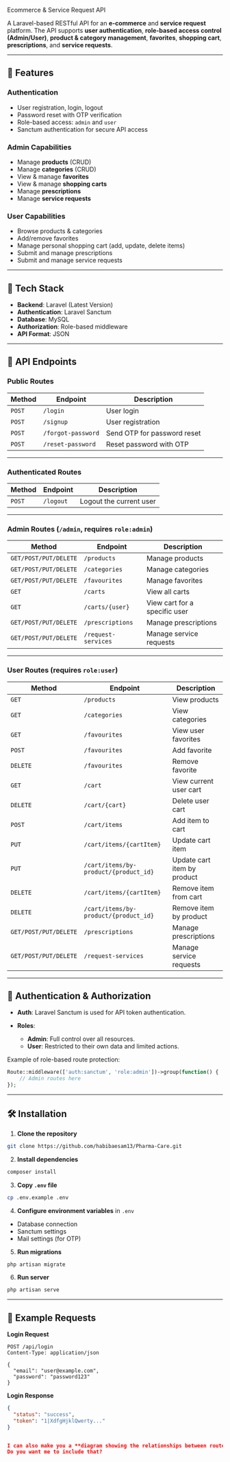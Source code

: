 Ecommerce & Service Request API

A Laravel-based RESTful API for an **e-commerce** and **service request** platform.
The API supports **user authentication**, **role-based access control (Admin/User)**, **product & category management**, **favorites**, **shopping cart**, **prescriptions**, and **service requests**.

---

## 📌 Features

### **Authentication**

* User registration, login, logout
* Password reset with OTP verification
* Role-based access: `admin` and `user`
* Sanctum authentication for secure API access

### **Admin Capabilities**

* Manage **products** (CRUD)
* Manage **categories** (CRUD)
* View & manage **favorites**
* View & manage **shopping carts**
* Manage **prescriptions**
* Manage **service requests**

### **User Capabilities**

* Browse products & categories
* Add/remove favorites
* Manage personal shopping cart (add, update, delete items)
* Submit and manage prescriptions
* Submit and manage service requests

---

## 🚀 Tech Stack

* **Backend**: Laravel (Latest Version)
* **Authentication**: Laravel Sanctum
* **Database**: MySQL
* **Authorization**: Role-based middleware
* **API Format**: JSON

---

## 📂 API Endpoints

### **Public Routes**

| Method | Endpoint           | Description                 |
| ------ | ------------------ | --------------------------- |
| `POST` | `/login`           | User login                  |
| `POST` | `/signup`          | User registration           |
| `POST` | `/forgot-password` | Send OTP for password reset |
| `POST` | `/reset-password`  | Reset password with OTP     |

---

### **Authenticated Routes**

| Method | Endpoint  | Description             |
| ------ | --------- | ----------------------- |
| `POST` | `/logout` | Logout the current user |

---

### **Admin Routes** (`/admin`, requires `role:admin`)

| Method                | Endpoint            | Description                   |
| --------------------- | ------------------- | ----------------------------- |
| `GET/POST/PUT/DELETE` | `/products`         | Manage products               |
| `GET/POST/PUT/DELETE` | `/categories`       | Manage categories             |
| `GET/POST/PUT/DELETE` | `/favourites`       | Manage favorites              |
| `GET`                 | `/carts`            | View all carts                |
| `GET`                 | `/carts/{user}`     | View cart for a specific user |
| `GET/POST/PUT/DELETE` | `/prescriptions`    | Manage prescriptions          |
| `GET/POST/PUT/DELETE` | `/request-services` | Manage service requests       |

---

### **User Routes** (requires `role:user`)

| Method                | Endpoint                              | Description                 |
| --------------------- | ------------------------------------- | --------------------------- |
| `GET`                 | `/products`                           | View products               |
| `GET`                 | `/categories`                         | View categories             |
| `GET`                 | `/favourites`                         | View user favorites         |
| `POST`                | `/favourites`                         | Add favorite                |
| `DELETE`              | `/favourites`                         | Remove favorite             |
| `GET`                 | `/cart`                               | View current user cart      |
| `DELETE`              | `/cart/{cart}`                        | Delete user cart            |
| `POST`                | `/cart/items`                         | Add item to cart            |
| `PUT`                 | `/cart/items/{cartItem}`              | Update cart item            |
| `PUT`                 | `/cart/items/by-product/{product_id}` | Update cart item by product |
| `DELETE`              | `/cart/items/{cartItem}`              | Remove item from cart       |
| `DELETE`              | `/cart/items/by-product/{product_id}` | Remove item by product      |
| `GET/POST/PUT/DELETE` | `/prescriptions`                      | Manage prescriptions        |
| `GET/POST/PUT/DELETE` | `/request-services`                   | Manage service requests     |

---

## 🔐 Authentication & Authorization

* **Auth**: Laravel Sanctum is used for API token authentication.
* **Roles**:

  * **Admin**: Full control over all resources.
  * **User**: Restricted to their own data and limited actions.

Example of role-based route protection:

```php
Route::middleware(['auth:sanctum', 'role:admin'])->group(function() {
    // Admin routes here
});
```

---

## 🛠 Installation

1. **Clone the repository**

```bash
git clone https://github.com/habibaesam13/Pharma-Care.git
```

2. **Install dependencies**

```bash
composer install
```

3. **Copy `.env` file**

```bash
cp .env.example .env
```

4. **Configure environment variables** in `.env`

* Database connection
* Sanctum settings
* Mail settings (for OTP)

5. **Run migrations**

```bash
php artisan migrate
```

6. **Run server**

```bash
php artisan serve
```

---

## 📌 Example Requests

**Login Request**

```http
POST /api/login
Content-Type: application/json

{
  "email": "user@example.com",
  "password": "password123"
}
```

**Login Response**

```json
{
  "status": "success",
  "token": "1|XdfgHjklQwerty..."
}


I can also make you a **diagram showing the relationships between routes, controllers, and features** so your README looks even more professional.
Do you want me to include that?
